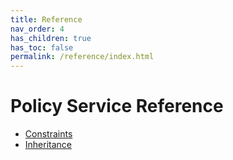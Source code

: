 ```yaml
---
title: Reference
nav_order: 4
has_children: true
has_toc: false
permalink: /reference/index.html
---
```


# Policy Service Reference

* [Constraints](constraints.md)
* [Inheritance](inheritance.md)
